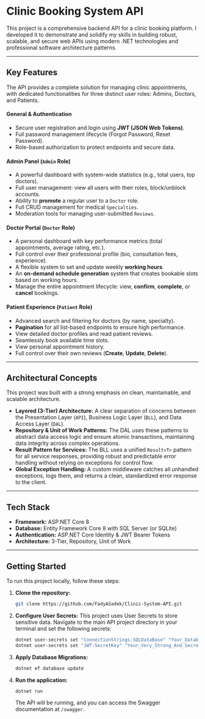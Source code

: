 
# Clinic Booking System API


This project is a comprehensive backend API for a clinic booking platform. I developed it to demonstrate and solidify my skills in building robust, scalable, and secure web APIs using modern .NET technologies and professional software architecture patterns.

-----

##  Key Features

The API provides a complete solution for managing clinic appointments, with dedicated functionalities for three distinct user roles: Admins, Doctors, and Patients.

#### **General & Authentication**

  -  Secure user registration and login using **JWT (JSON Web Tokens)**.
  -  Full password management lifecycle (Forgot Password, Reset Password).
  -  Role-based authorization to protect endpoints and secure data.

#### **Admin Panel (`Admin` Role)**

  -  A powerful dashboard with system-wide statistics (e.g., total users, top doctors).
  -  Full user management: view all users with their roles, block/unblock accounts.
  -  Ability to **promote** a regular user to a `Doctor` role.
  -  Full CRUD management for medical `Specialties`.
  -  Moderation tools for managing user-submitted `Reviews`.

#### **Doctor Portal (`Doctor` Role)**

  -  A personal dashboard with key performance metrics (total appointments, average rating, etc.).
  -  Full control over their professional profile (bio, consultation fees, experience).
  -  A flexible system to set and update weekly **working hours**.
  -  An **on-demand schedule generation** system that creates bookable slots based on working hours.
  -  Manage the entire appointment lifecycle: view, **confirm**, **complete**, or **cancel** bookings.

#### **Patient Experience (`Patient` Role)**

  -  Advanced search and filtering for doctors (by name, specialty).
  -  **Pagination** for all list-based endpoints to ensure high performance.
  -  View detailed doctor profiles and read patient reviews.
  -  Seamlessly book available time slots.
  -  View personal appointment history.
  -  Full control over their own reviews (**Create**, **Update**, **Delete**).

-----

##  Architectural Concepts

This project was built with a strong emphasis on clean, maintainable, and scalable architecture.

  * **Layered (3-Tier) Architecture:** A clear separation of concerns between the Presentation Layer (`API`), Business Logic Layer (`BLL`), and Data Access Layer (`DAL`).
  * **Repository & Unit of Work Patterns:** The DAL uses these patterns to abstract data access logic and ensure atomic transactions, maintaining data integrity across complex operations.
  * **Result Pattern for Services:** The BLL uses a unified `Result<T>` pattern for all service responses, providing robust and predictable error handling without relying on exceptions for control flow.
  * **Global Exception Handling:** A custom middleware catches all unhandled exceptions, logs them, and returns a clean, standardized error response to the client.

-----

##  Tech Stack

  * **Framework:** ASP.NET Core 8
  * **Database:** Entity Framework Core 8 with SQL Server (or SQLite)
  * **Authentication:** ASP.NET Core Identity & JWT Bearer Tokens
  * **Architecture:** 3-Tier, Repository, Unit of Work

-----

##  Getting Started

To run this project locally, follow these steps:

1.  **Clone the repository:**

    ```bash
    git clone https://github.com/FadyASadek/Clinic-System-API.git
    ```

2.  **Configure User Secrets:**
    This project uses User Secrets to store sensitive data. Navigate to the main API project directory in your terminal and set the following secrets:

    ```bash
    dotnet user-secrets set "ConnectionStrings:SQLDataBase" "Your_Database_Connection_String"
    dotnet user-secrets set "JWT:SecretKey" "Your_Very_Strong_And_Secret_JWT_Key"
    ```

3.  **Apply Database Migrations:**

    ```bash
    dotnet ef database update
    ```

4.  **Run the application:**

    ```bash
    dotnet run
    ```

    The API will be running, and you can access the Swagger documentation at `/swagger`.
